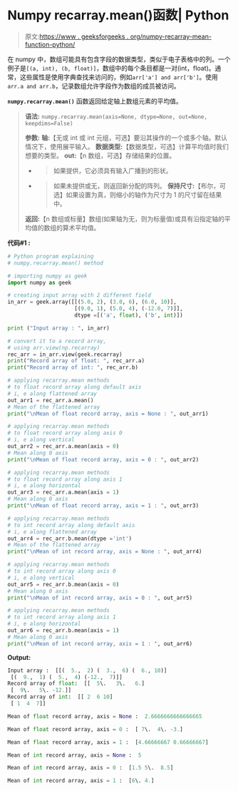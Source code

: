 # Numpy recarray.mean()函数| Python

> 原文:[https://www . geeksforgeeks . org/numpy-recarray-mean-function-python/](https://www.geeksforgeeks.org/numpy-recarray-mean-function-python/)

在 numpy 中，数组可能具有包含字段的数据类型，类似于电子表格中的列。一个例子是`[(a, int), (b, float)]`，数组中的每个条目都是一对(int，float)。通常，这些属性是使用字典查找来访问的，例如`arr['a'] and arr['b']`。使用`arr.a and arr.b`，记录数组允许字段作为数组的成员被访问。

**`numpy.recarray.mean()`** 函数返回给定轴上数组元素的平均值。

> **语法:** `numpy.recarray.mean(axis=None, dtype=None, out=None, keepdims=False)`
> 
> **参数:**
> **轴:**【无或 int 或 int 元组，可选】要沿其操作的一个或多个轴。默认情况下，使用展平输入。
> **数据类型:**【数据类型，可选】计算平均值时我们想要的类型。
> **out:**【n 数组，可选】存储结果的位置。
> - >如果提供，它必须具有输入广播到的形状。
> - >如果未提供或无，则返回新分配的阵列。
> **保持尺寸:**【布尔，可选】如果设置为真，则缩小的轴作为尺寸为 1 的尺寸留在结果中。
> 
> **返回:**【n 数组或标量】数组(如果轴为无，则为标量值)或具有沿指定轴的平均值的数组的算术平均值。

**代码#1 :**

```py
# Python program explaining
# numpy.recarray.mean() method 

# importing numpy as geek
import numpy as geek

# creating input array with 2 different field 
in_arr = geek.array([[(5.0, 2), (3.0, 6), (6.0, 10)],
                     [(9.0, 1), (5.0, 4), (-12.0, 7)]],
                     dtype =[('a', float), ('b', int)])

print ("Input array : ", in_arr)

# convert it to a record array,
# using arr.view(np.recarray)
rec_arr = in_arr.view(geek.recarray)
print("Record array of float: ", rec_arr.a)
print("Record array of int: ", rec_arr.b)

# applying recarray.mean methods
# to float record array along default axis 
# i, e along flattened array
out_arr1 = rec_arr.a.mean()
# Mean of the flattened array 
print("\nMean of float record array, axis = None : ", out_arr1) 

# applying recarray.mean methods
# to float record array along axis 0
# i, e along vertical
out_arr2 = rec_arr.a.mean(axis = 0)
# Mean along 0 axis
print("\nMean of float record array, axis = 0 : ", out_arr2)

# applying recarray.mean methods
# to float record array along axis 1
# i, e along horizontal
out_arr3 = rec_arr.a.mean(axis = 1)
# Mean along 0 axis
print("\nMean of float record array, axis = 1 : ", out_arr3)

# applying recarray.mean methods
# to int record array along default axis 
# i, e along flattened array
out_arr4 = rec_arr.b.mean(dtype ='int')
# Mean of the flattened array 
print("\nMean of int record array, axis = None : ", out_arr4) 

# applying recarray.mean methods
# to int record array along axis 0
# i, e along vertical
out_arr5 = rec_arr.b.mean(axis = 0)
# Mean along 0 axis
print("\nMean of int record array, axis = 0 : ", out_arr5)

# applying recarray.mean methods
# to int record array along axis 1
# i, e along horizontal
out_arr6 = rec_arr.b.mean(axis = 1)
# Mean along 0 axis
print("\nMean of int record array, axis = 1 : ", out_arr6)
```

**Output:**

```py
Input array :  [[(  5.,  2) (  3.,  6) (  6., 10)]
 [(  9.,  1) (  5.,  4) (-12.,  7)]]
Record array of float:  [[  5\.   3\.   6.]
 [  9\.   5\. -12.]]
Record array of int:  [[ 2  6 10]
 [ 1  4  7]]

Mean of float record array, axis = None :  2.6666666666666665

Mean of float record array, axis = 0 :  [ 7\.  4\. -3.]

Mean of float record array, axis = 1 :  [4.66666667 0.66666667]

Mean of int record array, axis = None :  5

Mean of int record array, axis = 0 :  [1.5 5\.  8.5]

Mean of int record array, axis = 1 :  [6\. 4.]

```